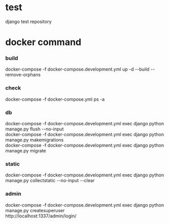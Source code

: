 # test
django test repository

# docker command

### build
docker-compose -f docker-compose.development.yml up -d --build --remove-orphans

### check
docker-compose -f docker-compose.yml ps -a

### db
docker-compose -f docker-compose.development.yml exec django python manage.py flush --no-input  
docker-compose -f docker-compose.development.yml exec django python manage.py makemigrations  
docker-compose -f docker-compose.development.yml exec django python manage.py migrate  

### static
docker-compose -f docker-compose.development.yml exec django python manage.py collectstatic --no-input --clear

### admin
docker-compose -f docker-compose.development.yml exec django python manage.py createsuperuser  
http://localhost:1337/admin/login/
